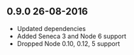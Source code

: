 ## 0.9.0 26-08-2016

* Updated dependencies
* Added Seneca 3 and Node 6 support
* Dropped Node 0.10, 0.12, 5 support
